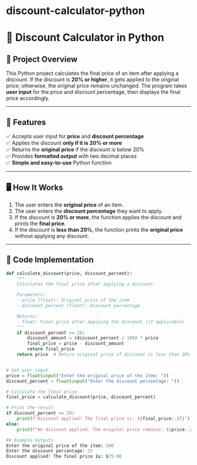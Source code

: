 # discount-calculator-python

# 🛒 Discount Calculator in Python

## 📌 Project Overview  
This Python project calculates the final price of an item after applying a discount. If the discount is **20% or higher**, it gets applied to the original price; otherwise, the original price remains unchanged. The program takes **user input** for the price and discount percentage, then displays the final price accordingly.

---

## 🚀 Features  
✅ Accepts user input for **price** and **discount percentage**  
✅ Applies the discount **only if it is 20% or more**  
✅ Returns the **original price** if the discount is below 20%  
✅ Provides **formatted output** with two decimal places  
✅ **Simple and easy-to-use** Python function  

---

## 🖥️ How It Works  
1. The user enters the **original price** of an item.  
2. The user enters the **discount percentage** they want to apply.  
3. If the discount is **20% or more**, the function applies the discount and prints the **final price**.  
4. If the discount is **less than 20%**, the function prints the **original price** without applying any discount.  

---

## 📝 Code Implementation  

```python
def calculate_discount(price, discount_percent):
    """
    Calculates the final price after applying a discount.

    Parameters:
    - price (float): Original price of the item
    - discount_percent (float): Discount percentage

    Returns:
    - float: Final price after applying the discount (if applicable)
    """
    if discount_percent >= 20:
        discount_amount = (discount_percent / 100) * price
        final_price = price - discount_amount
        return final_price
    return price  # Return original price if discount is less than 20%


# Get user input
price = float(input("Enter the original price of the item: "))
discount_percent = float(input("Enter the discount percentage: "))

# Calculate the final price
final_price = calculate_discount(price, discount_percent)

# Print the result
if discount_percent >= 20:
    print(f"Discount applied! The final price is: ${final_price:.2f}")
else:
    print(f"No discount applied. The original price remains: ${price:.2f}")

## Example Outputs
Enter the original price of the item: 100
Enter the discount percentage: 25
Discount applied! The final price is: $75.00

